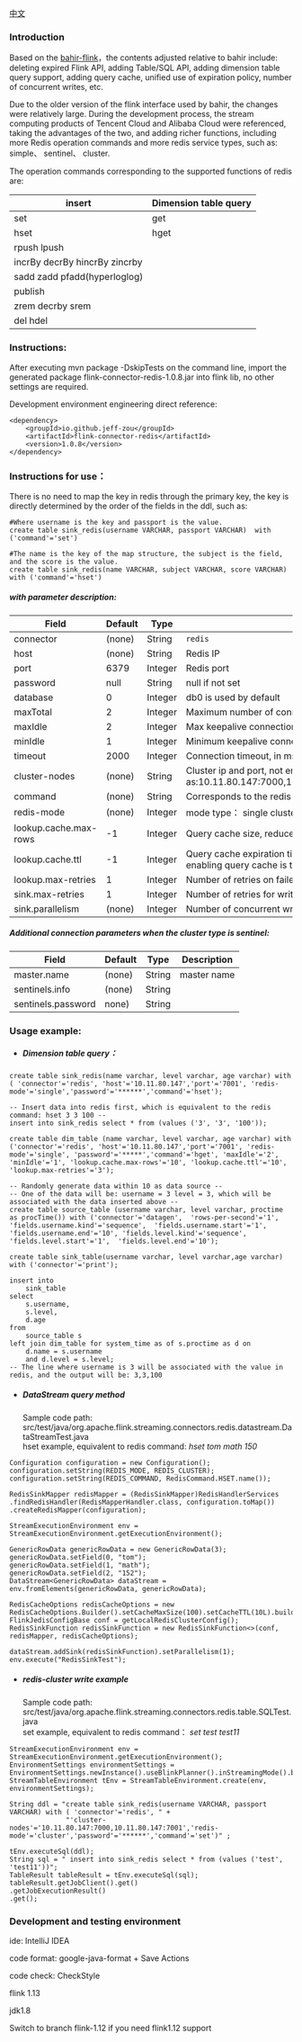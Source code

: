 [中文](cn.md)

### Introduction

Based on the  [bahir-flink](https://github.com/apache/bahir-flink.git)，the contents adjusted relative to bahir include: deleting expired Flink API, adding Table/SQL API, adding dimension table query support, adding query cache, unified use of expiration policy, number of concurrent writes, etc.

Due to the older version of the flink interface used by bahir, the changes were relatively large. During the development process, the stream computing products of Tencent Cloud and Alibaba Cloud were referenced, taking the advantages of the two, and adding richer functions, including more Redis operation commands and more redis service types, such as: simple、 sentinel、 cluster.

The operation commands corresponding to the supported functions of redis are:

| insert                         | Dimension table query |
| ------------------------------ | --------------------- |
| set                            | get                   |
| hset                           | hget                  |
| rpush lpush                    |                       |
| incrBy decrBy hincrBy  zincrby |                       |
| sadd zadd pfadd(hyperloglog)   |                       |
| publish                        |                       |
| zrem decrby srem               |                       |
| del hdel                       |                       |


### Instructions: 

After executing mvn package -DskipTests on the command line, import the generated package flink-connector-redis-1.0.8.jar into flink lib, no other settings are required.

Development environment engineering direct reference:

```
<dependency>
    <groupId>io.github.jeff-zou</groupId>
    <artifactId>flink-connector-redis</artifactId>
    <version>1.0.8</version>
</dependency>
```



### Instructions for use：

There is no need to map the key in redis through the primary key, the key is directly determined by the order of the fields in the ddl, such as:

```
#Where username is the key and passport is the value.
create table sink_redis(username VARCHAR, passport VARCHAR)  with ('command'='set') 

#The name is the key of the map structure, the subject is the field, and the score is the value.
create table sink_redis(name VARCHAR, subject VARCHAR, score VARCHAR)  with ('command'='hset') 
```



##### with parameter description:

| Field                 | Default | Type    | Description                                                  |
| --------------------- | ------- | ------- | ------------------------------------------------------------ |
| connector             | (none)  | String  | `redis`                                                      |
| host                  | (none)  | String  | Redis IP                                                     |
| port                  | 6379    | Integer | Redis port                                                   |
| password              | null    | String  | null if not set                                              |
| database              | 0       | Integer | db0 is used by default                                       |
| maxTotal              | 2       | Integer | Maximum number of connections                                |
| maxIdle               | 2       | Integer | Max keepalive connections                                    |
| minIdle               | 1       | Integer | Minimum keepalive connections                                |
| timeout               | 2000    | Integer | Connection timeout, in ms, default 1s                        |
| cluster-nodes         | (none)  | String  | Cluster ip and port, not empty when redis-mode is cluster, such as:10.11.80.147:7000,10.11.80.147:7001,10.11.80.147:8000 |
| command               | (none)  | String  | Corresponds to the redis command above                       |
| redis-mode            | (none)  | Integer | mode type： single cluster                                   |
| lookup.cache.max-rows | -1      | Integer | Query cache size, reduce the query for redis duplicate keys  |
| lookup.cache.ttl      | -1      | Integer | Query cache expiration time, in seconds. The condition for enabling query cache is that neither max-rows nor ttl can be -1 |
| lookup.max-retries    | 1       | Integer | Number of retries on failed query                            |
| sink.max-retries      | 1       | Integer | Number of retries for write failures                         |
| sink.parallelism      | (none)  | Integer | Number of concurrent writes                                  |



##### Additional connection parameters when the cluster type is sentinel:

| Field              | Default | Type   | Description |
| ------------------ | ------- | ------ | ----------- |
| master.name        | (none)  | String | master name |
| sentinels.info     | (none)  | String |             |
| sentinels.password | none)   | String |             |



### Usage example:
- ##### Dimension table query：
```
create table sink_redis(name varchar, level varchar, age varchar) with ( 'connector'='redis', 'host'='10.11.80.147','port'='7001', 'redis-mode'='single','password'='******','command'='hset');

-- Insert data into redis first, which is equivalent to the redis command: hset 3 3 100 --
insert into sink_redis select * from (values ('3', '3', '100'));
                
create table dim_table (name varchar, level varchar, age varchar) with ('connector'='redis', 'host'='10.11.80.147','port'='7001', 'redis-mode'='single', 'password'='*****','command'='hget', 'maxIdle'='2', 'minIdle'='1', 'lookup.cache.max-rows'='10', 'lookup.cache.ttl'='10', 'lookup.max-retries'='3');
    
-- Randomly generate data within 10 as data source --
-- One of the data will be: username = 3 level = 3, which will be associated with the data inserted above -- 
create table source_table (username varchar, level varchar, proctime as procTime()) with ('connector'='datagen',  'rows-per-second'='1',  'fields.username.kind'='sequence',  'fields.username.start'='1',  'fields.username.end'='10', 'fields.level.kind'='sequence',  'fields.level.start'='1',  'fields.level.end'='10');

create table sink_table(username varchar, level varchar,age varchar) with ('connector'='print');

insert into
	sink_table
select
	s.username,
	s.level,
	d.age
from
	source_table s
left join dim_table for system_time as of s.proctime as d on
	d.name = s.username
	and d.level = s.level;
-- The line where username is 3 will be associated with the value in redis, and the output will be: 3,3,100
```



- ##### DataStream query method<br>

  Sample code path:  src/test/java/org.apache.flink.streaming.connectors.redis.datastream.DataStreamTest.java<br>
  hset example, equivalent to redis command: *hset tom math 150*

```
Configuration configuration = new Configuration();
configuration.setString(REDIS_MODE, REDIS_CLUSTER);
configuration.setString(REDIS_COMMAND, RedisCommand.HSET.name());

RedisSinkMapper redisMapper = (RedisSinkMapper)RedisHandlerServices
.findRedisHandler(RedisMapperHandler.class, configuration.toMap())
.createRedisMapper(configuration);

StreamExecutionEnvironment env = StreamExecutionEnvironment.getExecutionEnvironment();

GenericRowData genericRowData = new GenericRowData(3);
genericRowData.setField(0, "tom");
genericRowData.setField(1, "math");
genericRowData.setField(2, "152");
DataStream<GenericRowData> dataStream = env.fromElements(genericRowData, genericRowData);

RedisCacheOptions redisCacheOptions = new RedisCacheOptions.Builder().setCacheMaxSize(100).setCacheTTL(10L).build();
FlinkJedisConfigBase conf = getLocalRedisClusterConfig();
RedisSinkFunction redisSinkFunction = new RedisSinkFunction<>(conf, redisMapper, redisCacheOptions);

dataStream.addSink(redisSinkFunction).setParallelism(1);
env.execute("RedisSinkTest");
```



- ##### redis-cluster write example <br>

  Sample code path:  src/test/java/org.apache.flink.streaming.connectors.redis.table.SQLTest.java<br>
  set example, equivalent to redis command： *set test test11*

```
StreamExecutionEnvironment env = StreamExecutionEnvironment.getExecutionEnvironment();
EnvironmentSettings environmentSettings = EnvironmentSettings.newInstance().useBlinkPlanner().inStreamingMode().build();
StreamTableEnvironment tEnv = StreamTableEnvironment.create(env, environmentSettings);

String ddl = "create table sink_redis(username VARCHAR, passport VARCHAR) with ( 'connector'='redis', " +
              "'cluster-nodes'='10.11.80.147:7000,10.11.80.147:7001','redis- mode'='cluster','password'='******','command'='set')" ;

tEnv.executeSql(ddl);
String sql = " insert into sink_redis select * from (values ('test', 'test11'))";
TableResult tableResult = tEnv.executeSql(sql);
tableResult.getJobClient().get()
.getJobExecutionResult()
.get();
```



### Development and testing environment

ide: IntelliJ IDEA 

code format: google-java-format + Save Actions

code check: CheckStyle

flink 1.13

jdk1.8

Switch to branch flink-1.12 if you need flink1.12 support

